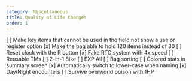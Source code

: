 ```yaml
---
category: Miscellaneous
title: Quality of Life Changes
order: 1
---
```

[ ] Make key items that cannot be used in the field not show a use or register option
[x] Make the bag able to hold 120 items instead of 30
[ ] Reset clock with the R button
[x] Fake RTC system with 4x speed
[ ] Reusable TMs
[ ] 2-in-1 Bike
[ ] EXP All
[ ] Bag sorting
[ ] Colored stats in summary screen
[x] Automatically switch to lower-case when naming
[x] Day/Night encounters
[ ] Survive overworld poison with 1HP
